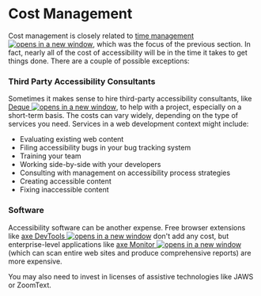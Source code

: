 # Cost Management

Cost management is closely related to [time management ![opens in a new window](https://dequeuniversity.com/assets/images/template/courses2014/new-window.png)](time-management.md), which was the focus of the previous section. In fact, nearly all of the cost of accessibility will be in the time it takes to get things done. There are a couple of possible exceptions:

### Third Party Accessibility Consultants

Sometimes it makes sense to hire third-party accessibility consultants, like [Deque ![opens in a new window](https://dequeuniversity.com/assets/images/template/courses2014/new-window.png)](https://deque.com/?__hstc=213731083.24f6fe5809ad34e10491c5903ab1c04c.1733154076120.1746179173368.1746200958588.87&__hssc=213731083.1.1746200958588&__hsfp=3850917216), to help with a project, especially on a short-term basis. The costs can vary widely, depending on the type of services you need. Services in a web development context might include:&#x20;

* Evaluating existing web content
* Filing accessibility bugs in your bug tracking system
* Training your team
* Working side-by-side with your developers
* Consulting with management on accessibility process strategies
* Creating accessible content
* Fixing inaccessible content

### Software

Accessibility software can be another expense. Free browser extensions like [axe DevTools ![opens in a new window](https://dequeuniversity.com/assets/images/template/courses2014/new-window.png)](http://www.deque.com/axe/?__hstc=213731083.24f6fe5809ad34e10491c5903ab1c04c.1733154076120.1746179173368.1746200958588.87&__hssc=213731083.1.1746200958588&__hsfp=3850917216) don't add any cost, but enterprise-level applications like [axe Monitor ![opens in a new window](https://dequeuniversity.com/assets/images/template/courses2014/new-window.png)](https://www.deque.com/axe/monitor/?__hstc=213731083.24f6fe5809ad34e10491c5903ab1c04c.1733154076120.1746179173368.1746200958588.87&__hssc=213731083.1.1746200958588&__hsfp=3850917216) (which can scan entire web sites and produce comprehensive reports) are more expensive.

You may also need to invest in licenses of assistive technologies like JAWS or ZoomText.
